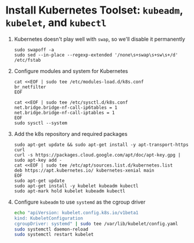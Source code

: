 # Install Kubernetes Toolset: `kubeadm`, `kubelet`, and `kubectl`

1. Kubernetes doesn't play well with `swap`, so we'll disable it permanently

    ```shell script
    sudo swapoff -a
    sudo sed --in-place --regexp-extended '/none\s+swap\s+sw\s+/d' /etc/fstab
    ```
1. Configure modules and system for Kubernetes

    ```shell script
    cat <<EOF | sudo tee /etc/modules-load.d/k8s.conf
    br_netfilter
    EOF
    
    cat <<EOF | sudo tee /etc/sysctl.d/k8s.conf
    net.bridge.bridge-nf-call-ip6tables = 1
    net.bridge.bridge-nf-call-iptables = 1
    EOF
    sudo sysctl --system
    ```
1. Add the k8s repository and required packages

    ```shell script
    sudo apt-get update && sudo apt-get install -y apt-transport-https curl
    curl -s https://packages.cloud.google.com/apt/doc/apt-key.gpg | sudo apt-key add -
    cat <<EOF | sudo tee /etc/apt/sources.list.d/kubernetes.list
    deb https://apt.kubernetes.io/ kubernetes-xenial main
    EOF
    sudo apt-get update
    sudo apt-get install -y kubelet kubeadm kubectl
    sudo apt-mark hold kubelet kubeadm kubectl
    ```

1. Configure `kubeadm` to use `systemd` as the cgroup driver

   ```bash
   echo "apiVersion: kubelet.config.k8s.io/v1beta1
   kind: KubeletConfiguration
   cgroupDriver: systemd" | sudo tee /var/lib/kubelet/config.yaml
   sudo systemctl daemon-reload
   sudo systemctl restart kubelet
   ```
